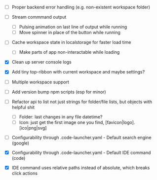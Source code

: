 - [ ] Proper backend error handling (e.g. non-existent workspace folder)
- [ ] Stream commmand output
  - [ ] Pulsing animation on last line of output while running
  - [ ] Move spinner in place of the button while running
- [ ] Cache workspace state in localstorage for faster load time
  - [ ] Make parts of app non-interactable while loading
- [x] Clean up server console logs
- [x] Add tiny top-ribbon with current workspace and maybe settings?
- [ ] Multiple workspace support
- [ ] Add version bump npm scripts (esp for minor)

- [ ] Refactor api to list not just strings for folder/file lists, but objects with helpful shit
  - [ ] Folder: last changes in any file datetime?
  - [ ] Icon: just get the first image one you find, [favicon|logo].[ico|png|svg]

- [ ] Configurability through .code-launcher.yaml - Default search engine (google)
- [x] Configurability through .code-launcher.yaml - Default IDE command (code)

- [x] IDE command uses relative paths instead of absolute, which breaks click actions
